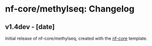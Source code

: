 # nf-core/methylseq: Changelog

## v1.4dev - [date]

Initial release of nf-core/methylseq, created with the [nf-core](http://nf-co.re/) template.
